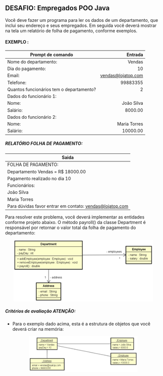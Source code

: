 ## DESAFIO: Empregados POO Java

Você deve fazer um programa para ler os dados de um departamento, que inclui seu endereço e seus empregados. Em seguida você deverá mostrar na tela um relatório de folha de pagamento, conforme exemplos.

#### EXEMPLO :

| Prompt de comando                        |            Entrada |
| ---------------------------------------- | -----------------: |
| Nome do departamento:                    |             Vendas |
| Dia do pagamento:                        |                 10 |
| Email:                                   | vendas@lojatop.com |
| Telefone:                                |           99883355 |
| Quantos funcionários tem o departamento? |                  2 |
| Dados do funcionário 1:                  |
| Nome:                                    |         João Silva |
| Salário:                                 |            8000.00 |
| Dados do funcionário 2:                  |
| Nome:                                    |       Maria Torres |
| Salário:                                 |           10000.00 |

##### RELATÓRIO FOLHA DE PAGAMENTO:

| Saida                                                    |
| -------------------------------------------------------- |
| FOLHA DE PAGAMENTO:                                      |
| Departamento Vendas = R$ 18000.00                        |
| Pagamento realizado no dia 10                            |
| Funcionários:                                            |
| João Silva                                               |
| Maria Torres                                             |
| Para dúvidas favor entrar em contato: vendas@lojatop.com |

Para resolver este problema, você deverá implementar as entidades conforme projeto abaixo. O método payroll() da classe Department é responsável por retornar o valor total da folha de pagamento do departamento:

<div align="center">
<img alt="Model Department" title="Model Department" width="450px" src="https://github.com/jciterceros/DevSuperior/blob/e225dd4e4d0595995f547eb28c6a10e47f2b5f14/01%20-%20Java%20e%20Programacao%20Orientada%20a%20Objetos%20Expert/006%20-%20Desafio%20Empregados%20POO/src/assets/ModelDepartment.png">
</div>

##### Critérios de avaliação ATENÇÃO:

- Para o exemplo dado acima, esta é a estrutura de objetos que você deverá criar na memória:

<div align="center">
<img alt="Instance Department in Memory" title="Instance Department in Memory" width="350px" src="https://github.com/jciterceros/DevSuperior/blob/e225dd4e4d0595995f547eb28c6a10e47f2b5f14/01%20-%20Java%20e%20Programacao%20Orientada%20a%20Objetos%20Expert/006%20-%20Desafio%20Empregados%20POO/src/assets/Instance%20Department%20in%20Memory.png">
</div>

